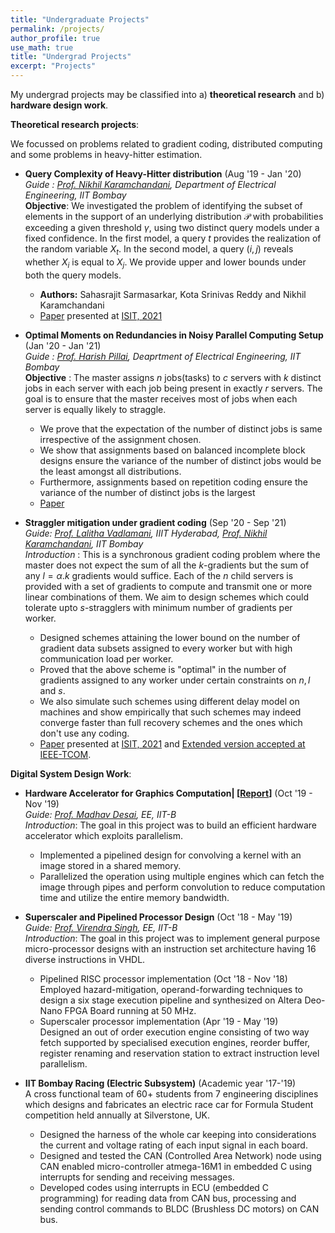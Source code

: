 ```yaml
---
title: "Undergraduate Projects"
permalink: /projects/
author_profile: true
use_math: true
title: "Undergrad Projects"
excerpt: "Projects"
---
```


My undergrad projects may be classified into a) **theoretical research** and b) **hardware design work**. 

<!-- * We propose upper bounds on the query complexity of our algorithm and also derive "matching" lower bounds on any optimal algorithm under both the query models.<br/>
  * We also consider noisy versions of the two query models and propose upper bounds on algorithms to estimate the desired subset of elements.<br/>
  * We derive upper bounds on algorithms for an alternate version of this problem where we wish to identify the subset of support elements which is an "outlier" i.e, whose support probability lies above $k$ standard deviations of the mean and design lower bounds on any optimal algorithm under the first query model.<br/> -->

**Theoretical research projects**:

We focussed on problems related to gradient coding, distributed computing and some problems in heavy-hitter estimation. 

- **Query Complexity of Heavy-Hitter distribution** (Aug '19 - Jan '20) <br/>
  *Guide : [Prof. Nikhil Karamchandani](http://www.ee.iitb.ac.in/~nikhilk/), Department of Electrical Engineering, IIT Bombay* <br/>
  **Objective**: We investigated the problem of identifying the subset of elements in the support of an underlying distribution $\mathcal{P}$ with probabilities exceeding a given threshold $\gamma$, using two distinct query models under a fixed confidence. In the first model, a query $t$ provides the realization of the random variable $X_t$. In the second model, a query $(i,j)$ reveals whether $X_i$ is equal to $X_j$. We provide upper and lower bounds under both the query models.
  * **Authors:** Sahasrajit Sarmasarkar, Kota Srinivas Reddy and Nikhil Karamchandani
  * [Paper](https://arxiv.org/abs/2005.14425) presented at [ISIT, 2021](https://2021.ieee-isit.org/)


- **Optimal Moments on Redundancies in Noisy Parallel Computing Setup** (Jan '20 - Jan '21) <br/>
   *Guide : [Prof. Harish Pillai](https://www.ee.iitb.ac.in/wiki/faculty/hp), Deaprtment of Electrical Engineering, IIT Bombay* <br/>
   **Objective** : The master assigns $n$ jobs(tasks) to $c$ servers with $k$ distinct jobs in each server with each job being present in exactly $r$ servers. The goal is to ensure that the master receives most of jobs when each server is equally likely to straggle.
   * We prove that the expectation of the number of distinct jobs is same irrespective of the assignment chosen.<br/>
   * We show that assignments based on balanced incomplete block designs ensure the variance of the number of distinct jobs would be the least amongst all distributions.<br/>
   * Furthermore, assignments based on repetition coding ensure the variance of the number of distinct jobs is the largest<br/>
   * [Paper](https://arxiv.org/abs/2402.12584)

- **Straggler mitigation under gradient coding** (Sep '20 - Sep '21) <br/>
   *Guide: [Prof. Lalitha Vadlamani](https://www.iiit.ac.in/people/faculty/lalitha.v), IIIT Hyderabad, [Prof. Nikhil Karamchandani](http://www.ee.iitb.ac.in/~nikhilk/), IIT Bombay* <br/>
   *Introduction* : This is a synchronous gradient coding problem where the master does not expect the sum of all the $k$-gradients but the sum of any $l=\alpha.k$ gradients would suffice. Each of the $n$ child servers is provided with a set of gradients to compute and transmit one or more linear combinations of them. We aim to design schemes which could tolerate upto $s$-stragglers with minimum number of gradients per worker.
   * Designed schemes attaining the lower bound on the number of gradient data subsets assigned to every worker but with high communication load per worker.<br/>
   * Proved that the above scheme is "optimal" in the number of gradients assigned to any worker under certain constraints on $n,l$ and $s$.<br/>
   * We also simulate such schemes using different delay model on machines and show empirically that such schemes may indeed converge faster than full recovery schemes and the ones which don't use any coding.<br/>
   * [Paper](https://arxiv.org/abs/2102.10163) presented at [ISIT, 2021](https://2021.ieee-isit.org/) and [Extended version accepted at IEEE-TCOM](https://ieeexplore.ieee.org/xpl/RecentIssue.jsp?punumber=26).



**Digital System Design Work**:

<!--- 
1. **Iterative decoding algorithms on modern codes| \[[Report](https://Sahasrajit123.github.io/files/Godzilla.pdf)\]** (Jan '20- May '20)<br/>
   *Guide: [Prof. Manoj Gopalkrishnan](https://www.ee.iitb.ac.in/~manojg), [Prof. Nikhil Karamchandani](http://www.ee.iitb.ac.in/~nikhilk/), EE, IIT-B*<br/>
   *Introduction*: The goal in this project was to do an existing literature survey on modern codes specifically to do with LPDC (Low Density Parity Check) codes and turbo codes.
   * Studied the classical message passing algorithm on non-cyclic codes and the convergence in error probability of belief propagation algorithm on certain ensembles of LDPC codes under certain symmetric channels.<br/>
   * Read up on EXIT charts to get an information theoretic viewpoint of the decoding process and went through the convergence of the peeling decoder of LDPC codes under Binary erasure channel.<br/>
   * Studied turbo codes, their representations as factor graphs , the density evolution process during iterative decoding , stability condition, their corresponding EXIT charts and their weight distribution.<br/>
--->

- **Hardware Accelerator for Graphics Computation| \[[Report](https://Sahasrajit123.github.io/files/Report_accelerator.pdf)\]** (Oct '19 - Nov '19) <br/>
   *Guide: [Prof. Madhav Desai](https://www.ee.iitb.ac.in/web/people/faculty/home/madhav), EE, IIT-B* <br/>
   *Introduction*: The goal in this project was to build an efficient hardware accelerator which exploits parallelism.
  * Implemented a pipelined design for convolving a kernel with an image stored in a shared memory.<br/>
  * Parallelized the operation using multiple engines which can fetch the image through pipes and perform convolution to reduce computation time and utilize the entire memory bandwidth.<br/>


  
- **Superscaler and Pipelined Processor Design** (Oct '18 - May '19) <br/>
   *Guide: [Prof. Virendra Singh](https://www.ee.iitb.ac.in/~viren/), EE, IIT-B* <br/>
   *Introduction*: The goal in this project was to implement general purpose micro-processor designs with an instruction set architecture having 16 diverse instructions in VHDL.
  * Pipelined RISC processor implementation (Oct '18 - Nov '18)<br/>
  Employed hazard-mitigation, operand-forwarding techniques to design a six stage execution pipeline and synthesized on Altera Deo-Nano FPGA Board running at 50 MHz.<br/>
  * Superscaler processor implementation (Apr '19 - May '19)<br/>
  Designed an out of order execution engine consisting of two way fetch supported by specialised execution engines, reorder buffer, register renaming and reservation station to extract instruction level parallelism.<br/>  


- **IIT Bombay Racing (Electric Subsystem)** (Academic year '17-'19) <br/>
   A cross functional team of 60+ students from 7 engineering disciplines which designs and fabricates an electric race car for Formula Student competition held annually at Silverstone, UK.<br/>
  * Designed the harness of the whole car keeping into considerations the current and voltage rating of each input signal in each board.<br/>
  * Designed and tested the CAN (Controlled Area Network) node using CAN enabled micro-controller atmega-16M1 in embedded C using interrupts for sending and receiving messages.<br/>
  * Developed codes using interrupts in ECU (embedded C programming) for reading data from CAN bus, processing and sending control commands to BLDC (Brushless DC motors) on CAN bus.<br/> 
   
 
<!-- 6. **Stereo-Camera Calibration & Image Rectification on FPGA** (Summer '18) <br/>
   *Guide: [Prof. Sachin Patkar](https://www.ee.iitb.ac.in/web/people/faculty/home/patkar), EE, IIT-B* <br/>
   * Developed a dual OV7670 camera setup compatible with De0-Nano Board (Cyclone IV-E FPGA).<br/>
   * Used FTDI chip FT245RL for sending bytes captured by camera in default YUV format through serial port communication with PC by writing VHDL and Verilog codes.<br/>
   * Used OpenCV library on C++ for image construction from the received bytes on the serial port of PC.<br/>

   3.  **Carry Save Adder Network Optimisations| Summer Internship** (May '19 - July'19) <br/>
   *Texas Instruments, Bangalore* <br/>
   * Devised algorithms for connections of input and output pins of full adder cells so as to minimise the maximum delay of the whole network.<br/>
   * Worked on buffer insertion problem and used linear programming to insert buffers so that the whole network could be wave-pipelined.<br/>
   * Worked on cell-selection problem to meet a certain delay target of the whole network with the lowest cost.<br/>
   * Implemented all the above algorithms using actual delay data of cells as per 65nm node technology to incorporate slew and loading of cells and generalised the above two algorithms to any combinational network.<br/>
  
    
 -->

 

 
 

<!---
Technical projects:

1. **Approximately Optimal Arms Identification of a Multi-Armed Bandit** (Aug' 2019 - Nov' 2019) <br/>
   *Guide : [Prof. Sharayu Moharir](https://www.ee.iitb.ac.in/web/people/faculty/home/sharayum)* <br/>
    This is an exploration problem to identify a subset of m arms which perform better than the remaining n-m arms with at least $1-\delta$ confidence. We use a PAC framework which consists of two main events -- Sampling strategy and Stopping criteria. We studied variants of the Top-k arm selection problem in the multi-armed bandit setting with Bernoulli bandits. We suggested an alternative stopping criterion and proved improved bounds on sample complexity in the PAC framework. These theoretical results were verified by experiments on a suite of bandit instances. <br/>
  \[[Slides](https://kc1729.github.io/files/Top_k_Arm_Selection.pdf)\]
--->
<!---
I have outlined my non-research projects in this page. My research work can be found [here](https://kc1729.github.io/research/)

Technical Projects:
===
1.  **Deep Reinforcement Learning for Atari games |  Summer Internship** (May '16 - July '16) <br/>
    *Guide : [Prof. Paul Weng](https://weng.fr/index.html), [UM-SJTU Joint Institute](http://umji.sjtu.edu.cn/)* <br/>
    Reviewed the code of Google DeepMind for choosing optimal actions while playing Atari Games and ran experiments on  variants of its  Deep Q-Network (DQN) by incorporating ideas like  Double DQN and  Duelling network architectures.  Binarized the neural network estimating the Q-function to speed up learning and save on memory, leading to a  3-fold decrease in memory usage compared to original code.<br/>
    
2.  **Mathematics of Deep Learning** (Jan '18 - April '18) <br/>
    *Guide : [Prof. Vivek Borkar](https://www.ee.iitb.ac.in/web/faculty/homepage/borkar), EE Department, IIT Bombay* <br/>
    Surveyed the recent literature on the mathematics underlying regularization in deep neural networks and how stochastic gradient descent (SGD) performs variational inference. Reviewed theoretical analysis of Entropy-SGD which provably outperforms the classical SGD algorithm by converging to wider valleys.
    \[[Report](https://kc1729.github.io/files/EE763_140070014.pdf)\]
    
3.  **Risk Constrained Markov Decision Processes** (Jan '17 - April '17) <br/>
    *Guide : [Prof. Vivek Borkar](https://www.ee.iitb.ac.in/web/faculty/homepage/borkar), EE Department, IIT Bombay* <br/>
    Surveyed the literature on risk aware markov decision processes and corresponding reinforcement learning algorithms, namely risk-aware versions of value iteration, policy gradient and actor-critic algorithms.
    \[[Report](https://kc1729.github.io/files/EE736_140070014.pdf)\]
        
4.  **Johnson-Lindenstrauss Lemma and its Applications** (Jul '17 - November '17) <br/>
    *Guide : [Prof. Sharayu Moharir](https://sites.google.com/site/sharayumoharir/), EE Department, IIT Bombay* <br/>
    Studied and presented various probabilistic proofs and applications of Johnson-Lindenstrauss lemma which uses random projections to find low-distortion embeddings of points into a low-dimensional space.
    
5.  **RF Transmit Dongle for Communications Lab** (Jan '17 - April '17) <br/>
    *Guide : [Prof. Shalabh Gupta](https://www.ee.iitb.ac.in/wiki/faculty/shalabh), EE Department, IIT Bombay* <br/>
    Prototyped a low cost, portable transmit dongle compatible with GNURadio which transmits signals with sampling rate upto 3 MSamp/sec using AFE7070 modulator, Hitachi SRAM and a 0808 DAC circuit. Generated digital samples using custom-made GNURadio block, enabled data transmission to FPGA using UART and sent the signal to AFE7070 Modulator after digital to analog conversion.
    
6.  **Microprocessor Design - Pipelined Implementation** (July '16 - November '16) <br/>
    *Guide : [Prof. Virendra Singh](https://www.ee.iitb.ac.in/~viren/), EE Department, IIT Bombay* <br/>
    Designed and implemented a working microprocessor with 19 instructions using a Pipelined design architecture on the Deo Nano Board in VHDL. Used the NMRU (Not Most Frequently Used) scheme and implemented a fully associative cache so as to improve the performance.
    
7.  **8-PSK Costas Loop GNURadio Block** (July '16 - November '16) <br/>
    *Guide : [Prof. Shalabh Gupta](https://www.ee.iitb.ac.in/wiki/faculty/shalabh), EE Department, IIT Bombay* <br/>
    Designed a custom GNURadio block using Python which performs carrier frequency recovery from phase modulation signals for small frequency errors of the order 10−1 hertz and noise with amplitude around 2 % of the signal amplitude. Analysed the Gain margin and Phase margin for the custom block.
    
    
8.  **Pyraminx Utility Kit** (Jan '15 - April '16) <br/>
    *Guide : [Prof. Kavi Arya](https://https://www.it.iitb.ac.in/~kavi/), CSE Department, IIT Bombay* <br/>
    Implemented the BFS algorithm and AVL trees to derive the  optimal solutions of a Pyraminx, a tetrahedron Rubiks Cube style puzzle. Used Allegro, a C++ framework,  to design an interface to help solve pyraminx optimally, find cube algorithms and generate solve analysis. Designed an Android app implementing image processing techniques to read pyraminx configurations and send it to a Java server.
-->
